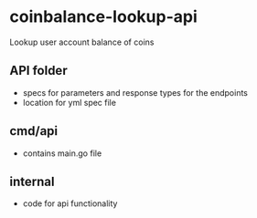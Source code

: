 # coinbalance-lookup-api
Lookup user account balance of coins


## API folder
- specs for parameters and response types for the endpoints
- location for yml spec file

## cmd/api
- contains main.go file

## internal
- code for api functionality
